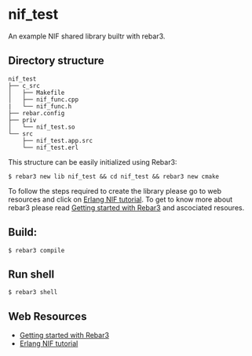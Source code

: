 nif_test
=========

An example NIF shared library builtr with rebar3. 


Directory structure
--------------------

    nif_test
    ├── c_src
    │   ├── Makefile
    │   ├── nif_func.cpp
    |   └── nif_func.h
    ├── rebar.config
    ├── priv
    │   └── nif_test.so
    └── src
        ├── nif_test.app.src
        └── nif_test.erl

This structure can be easily initialized using Rebar3:

    $ rebar3 new lib nif_test && cd nif_test && rebar3 new cmake

To follow the steps required to create the library please go to web resources and click on [Erlang NIF tutorial](https://sodocumentation.net/erlang/topic/5274/nifs). To get to know more about rebar3 please read [Getting started with Rebar3](https://rebar3.readme.io/docs/getting-started) and ascociated resoures.

Build:
-----

    $ rebar3 compile

Run shell
---------
    $ rebar3 shell

Web Resources
-------------
* [Getting started with Rebar3](https://rebar3.readme.io/docs/getting-started)
* [Erlang NIF tutorial](https://sodocumentation.net/erlang/topic/5274/nifs)